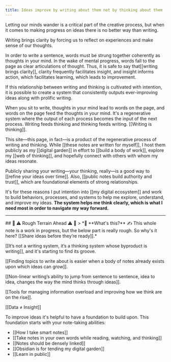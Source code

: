 ```yaml
---
title: Ideas improve by writing about them not by thinking about them
---
```

Letting our minds wander is a critical part of the creative process, but when it comes to making progress on  ideas there is no better way than writing.

Writing brings clarity by forcing us to reflect on experiences and make sense of our thoughts.

In order to write a sentence, words must be strung together coherently as thoughts in your mind. In the wake of mental progress, words fall to the page as clear articulations of thought. Thus, it is safe to say that[[writing brings clarity]], clarity frequently facilitates insight, and insight informs action, which facilitates learning, which leads to improvement.

If this relationship between writing and thinking is cultivated with intention, it is possible to create a system that consistently outputs ever-improving ideas along with prolific writing.

When you sit to write, thoughts in your mind lead to words on the page, and words on the page feed the thoughts in your mind. It's a regenerative system where the output of each process becomes the input of the next process. Writing feeds thinking and thinking feeds writing. [[Writing is thinking]].

This site—this page, in fact—is a product of the regenerative process of writing and thinking. While [[these notes are written for myself]], I host them publicly as my [[digital garden]] in effort to [[build a body of work]], explore my [[web of thinking]], and hopefully connect with others with whom my ideas resonate.

Publicly sharing your writing—your thinking, really—is a good way to [[refine your ideas over time]]. Also, [[public notes build authority and trust]], which are foundational elements of strong relationships.

It's for these reasons I put intention into [[my digital ecosystem]] and work to build behaviors, processes, and systems to help me explore, understand, and improve my ideas. **The system helps me think clearly, which is what I need most in order to navigate my way forward.**

<hr/>
## 🚧 ⚠️ Rough Terrain Ahead ⚠️ 🚧
> *🛑  **What's this?** ✍️  This whole note is a work in progress, but the below part is really rough. So why's it here? [[Share ideas before they’re ready]].*

[[It’s not a writing system, it’s a thinking system whose byproduct is writing]], and it's starting to find its groove.

[[Finding topics to write about is easier when a body of notes already exists upon which ideas can grow]].

[[Non-linear writing’s ability to jump from sentence to sentence, idea to idea, changes the way the mind thinks through ideas]].

[[Tools for managing information overload and improving how we think are on the rise]].

[[Data ≠ Insight]]

To improve ideas it's helpful to have a foundation to build upon. This foundation starts with your note-taking abilities:
- [[How I take smart notes]]
- [[Take notes in your own words while reading, watching, and thinking]]
- [[Notes should be densely linked]]
- [[Obsidian is for tending my digital garden]]
- [[Learn in public]]